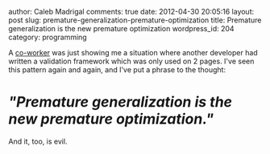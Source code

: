 author: Caleb Madrigal
comments: true
date: 2012-04-30 20:05:16
layout: post
slug: premature-generalization-premature-optimization
title: Premature generalization is the new premature optimization
wordpress_id: 204
category: programming

A [co-worker](http://www.wisdomandwonder.com/) was just showing me a situation where another developer had written a validation framework which was only used on 2 pages.  I've seen this pattern again and again, and I've put a phrase to the thought:


# _"Premature generalization is the new premature optimization."_





And it, too, is evil.

